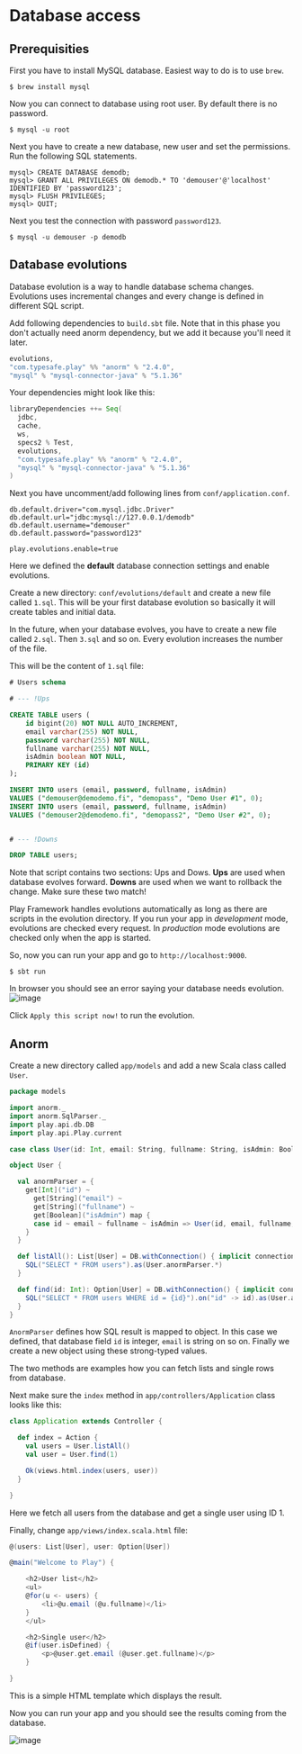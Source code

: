 # Database access

## Prerequisities

First you have to install MySQL database. Easiest way to do is to use `brew`.

```
$ brew install mysql
```

Now you can connect to database using root user. By default there is no password.

```
$ mysql -u root
```

Next you have to create a new database, new user and set the permissions. Run the following SQL statements.

```
mysql> CREATE DATABASE demodb;
mysql> GRANT ALL PRIVILEGES ON demodb.* TO 'demouser'@'localhost' IDENTIFIED BY 'password123';
mysql> FLUSH PRIVILEGES;
mysql> QUIT;
```

Next you test the connection with password `password123`.

```
$ mysql -u demouser -p demodb
```

## Database evolutions

Database evolution is a way to handle database schema changes. Evolutions uses incremental changes and every change is
defined in different SQL script.

Add following dependencies to `build.sbt` file. Note that in this phase you don't actually need anorm dependency, but we add it because you'll need it later.

```scala
evolutions,
"com.typesafe.play" %% "anorm" % "2.4.0",
"mysql" % "mysql-connector-java" % "5.1.36"
```

Your dependencies might look like this:

```scala
libraryDependencies ++= Seq(
  jdbc,
  cache,
  ws,
  specs2 % Test,
  evolutions,
  "com.typesafe.play" %% "anorm" % "2.4.0",
  "mysql" % "mysql-connector-java" % "5.1.36"
)
```

Next you have uncomment/add following lines from `conf/application.conf`.

```
db.default.driver="com.mysql.jdbc.Driver"
db.default.url="jdbc:mysql://127.0.0.1/demodb"
db.default.username="demouser"
db.default.password="password123"

play.evolutions.enable=true
```

Here we defined the **default** database connection settings and enable evolutions.


Create a new directory: `conf/evolutions/default` and create a new file called `1.sql`. This will be your first database evolution so basically it will create tables and initial data.

In the future, when your database evolves, you have to create a new file called `2.sql`. Then `3.sql` and so on. Every evolution increases the number of the file.

This will be the content of `1.sql` file:

```sql
# Users schema

# --- !Ups

CREATE TABLE users (
    id bigint(20) NOT NULL AUTO_INCREMENT,
    email varchar(255) NOT NULL,
    password varchar(255) NOT NULL,
    fullname varchar(255) NOT NULL,
    isAdmin boolean NOT NULL,
    PRIMARY KEY (id)
);

INSERT INTO users (email, password, fullname, isAdmin)
VALUES ("demouser@demodemo.fi", "demopass", "Demo User #1", 0);
INSERT INTO users (email, password, fullname, isAdmin)
VALUES ("demouser2@demodemo.fi", "demopass2", "Demo User #2", 0);


# --- !Downs

DROP TABLE users;
```

Note that script contains two sections: Ups and Dows. **Ups** are used when database evolves forward. **Downs** are used when we want to rollback the change. Make sure these two match!

Play Framework handles evolutions automatically as long as there are scripts in the evolution directory. If you run your app in *development* mode, evolutions are checked every request. In *production* mode evolutions are checked only when the app is started.

So, now you can run your app and go to `http://localhost:9000`.

```
$ sbt run
```

In browser you should see an error saying your database needs evolution.
![image](.images/db_evolutions.png)

Click `Apply this script now!` to run the evolution.

## Anorm

Create a new directory called `app/models` and add a new Scala class called `User`.

```scala
package models

import anorm._
import anorm.SqlParser._
import play.api.db.DB
import play.api.Play.current

case class User(id: Int, email: String, fullname: String, isAdmin: Boolean)

object User {

  val anormParser = {
    get[Int]("id") ~
      get[String]("email") ~
      get[String]("fullname") ~
      get[Boolean]("isAdmin") map {
      case id ~ email ~ fullname ~ isAdmin => User(id, email, fullname, isAdmin)
    }
  }

  def listAll(): List[User] = DB.withConnection() { implicit connection =>
    SQL("SELECT * FROM users").as(User.anormParser.*)
  }

  def find(id: Int): Option[User] = DB.withConnection() { implicit connection =>
    SQL("SELECT * FROM users WHERE id = {id}").on("id" -> id).as(User.anormParser.singleOpt)
  }
}
```

`AnormParser` defines how SQL result is mapped to object. In this case we defined, that database field `id` is integer, `email` is string on so on. Finally we create a new object using these strong-typed values.

The two methods are examples how you can fetch lists and single rows from database.

Next make sure the `index` method in `app/controllers/Application` class looks like this:

```scala
class Application extends Controller {

  def index = Action {
    val users = User.listAll()
    val user = User.find(1)

    Ok(views.html.index(users, user))
  }

}
```

Here we fetch all users from the database and get a single user using ID 1. 

Finally, change `app/views/index.scala.html` file:

```scala
@(users: List[User], user: Option[User])

@main("Welcome to Play") {

    <h2>User list</h2>
    <ul>
    @for(u <- users) {
        <li>@u.email (@u.fullname)</li>
    }
    </ul>

    <h2>Single user</h2>
    @if(user.isDefined) {
        <p>@user.get.email (@user.get.fullname)</p>
    }

}

```

This is a simple HTML template which displays the result.

Now you can run your app and you should see the results coming from the database.

![image](.images/db_ready.png)